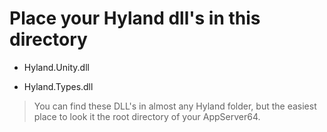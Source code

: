 # Place your Hyland dll's in this directory

- Hyland.Unity.dll

- Hyland.Types.dll

> You can find these DLL's in almost any Hyland folder, but the easiest place to look it the root directory of your AppServer64. 
